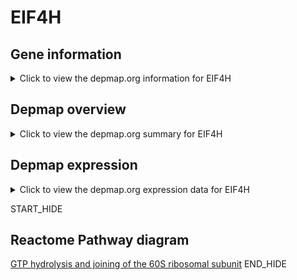 <h1>EIF4H</h1>

<h2>Gene information</h2>
<details>
  <summary>Click to view the depmap.org information for EIF4H</summary>
  <iframe src="https://depmap.org/portal/gene/EIF4H?tab=about" style="border:none;width:100%;height:800px"></iframe>
</details>

<h2>Depmap overview</h2>
<details>
  <summary>Click to view the depmap.org summary for EIF4H</summary>
  <iframe src="https://depmap.org/portal/gene/EIF4H?tab=overview" style="border:none;width:100%;height:800px"></iframe>
</details>

<h2>Depmap expression</h2>
<details>
  <summary>Click to view the depmap.org expression data for EIF4H</summary>
  <iframe src="https://depmap.org/portal/gene/EIF4H?tab=characterization" style="border:none;width:100%;height:800px"></iframe>
</details>


START_HIDE
<h2>Reactome Pathway diagram</h2>
<a href="https://reactome.org/PathwayBrowser/#/R-HSA-72706">GTP hydrolysis and joining of the 60S ribosomal subunit</a>
END_HIDE


